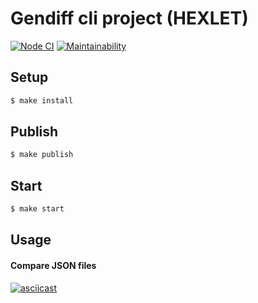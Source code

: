# Gendiff cli project (HEXLET)

[![Node CI](https://github.com/YuliyaYakutsik/frontend-project-lvl2/workflows/CI/badge.svg)](https://github.com/YuliyaYakutsik/frontend-project-lvl2/actions)
[![Maintainability](https://api.codeclimate.com/v1/badges/8d09ac01aff3e2680303/maintainability)](https://codeclimate.com/github/YuliyaYakutsik/frontend-project-lvl2/maintainability)

## Setup

```sh
$ make install
```

## Publish

```sh
$ make publish
```

## Start

```sh
$ make start
```

## Usage

#### Compare JSON files

[![asciicast](https://asciinema.org/a/GD2jppVoYLS5Yv8vUSmj9qGP0.svg)](https://asciinema.org/a/GD2jppVoYLS5Yv8vUSmj9qGP0)